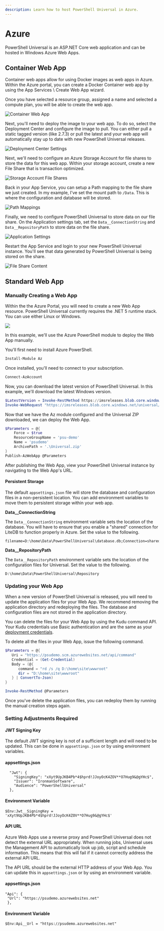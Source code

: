 ```yaml
---
description: Learn how to host PowerShell Universal in Azure.
---
```


# Azure

PowerShell Universal is an ASP.NET Core web application and can be hosted in Windows Azure Web Apps.

## Container Web App

Container web apps allow for using Docker images as web apps in Azure. Within the Azure portal, you can create a Docker Container web app by using the App Services \ Create Web App wizard.

Once you have selected a resource group, assigned a name and selected a compute plan, you will be able to create the web app.

![Container Web App](<../../.gitbook/assets/image (390).png>)

Next, you'll need to deploy the image to your web app. To do so, select the Deployment Center and configure the image to pull. You can either pull a static tagged version (like 2.7.3) or pull the latest and your web app will automatically stay up to date with new PowerShell Universal releases.

![Deployment Center Settings](<../../.gitbook/assets/image (410).png>)

Next, we'll need to configure an Azure Storage Account for file shares to store the data for this web app. Within your storage account, create a new File Share that is transaction optimized.

![Storage Account File Shares](<../../.gitbook/assets/image (373).png>)

Back in your App Service, you can setup a Path mapping to the file share we just created. In my example, I've set the mount path to `/Data`. This is where the configuration and database will be stored.

![Path Mappings](<../../.gitbook/assets/image (407).png>)

Finally, we need to configure PowerShell Universal to store data on our file share. On the Application settings tab, set the `Data__ConnectionString` and `Data__RepositoryPath` to store data on the file share.

![Application Settings](<../../.gitbook/assets/image (394).png>)

Restart the App Service and login to your new PowerShell Universal instance. You'll see that data generated by PowerShell Universal is being stored on the share.

![File Share Content](<../../.gitbook/assets/image (323).png>)

## Standard Web App

### Manually Creating a Web App

Within the the Azure Portal, you will need to create a new Web App resource. PowerShell Universal currently requires the .NET 5 runtime stack. You can use either Linux or Windows.

![](<../../.gitbook/assets/image (398).png>)

In this example, we'll use the Azure PowerShell module to deploy the Web App manually.

You'll first need to install Azure PowerShell.

```powershell
Install-Module Az
```

Once installed, you'll need to connect to your subscription.

```powershell
Connect-AzAccount
```

Now, you can download the latest version of PowerShell Universal. In this example, we'll download the latest Windows version.

```powershell
$LatestVersion = Invoke-RestMethod https://imsreleases.blob.core.windows.net/universal/production/version.txt
Invoke-WebRequest "https://imsreleases.blob.core.windows.net/universal/production/$LatestVersion/Universal.win7-x64.$LatestVersion.zip" -OutFile .\Universal.zip
```

Now that we have the Az module configured and the Universal ZIP downloaded, we can deploy the Web App.

```powershell
$Parameters = @{
    Force = $true
    ResourceGroupName = 'psu-demo'
    Name = 'psudemo'
    ArchivePath = '.\Universal.zip'
}
Publish-AzWebApp @Parameters
```

After publishing the Web App, view your PowerShell Universal instance by navigating to the Web App's URL.

#### Persistent Storage

The default `appsettings.json` file will store the database and configuration files in a non-persistent location. You can add environment variables to move them to persistent storage within your web app.

**Data\_\_ConnectionString**

The `Data__ConnectionString` environment variable sets the location of the database. You will have to ensure that you enable a "shared" connection for LiteDB to function properly in Azure. Set the value to the following.

```
filename=D:\home\Data\PowerShellUniversal\database.db;Connection=shared
```

**Data\_\_RepositoryPath**

The `Data__RepositoryPath` environment variable sets the location of the configuration files for Universal. Set the value to the following.

```
D:\home\Data\PowerShellUniversal\Repository
```

### Updating your Web App

When a new version of PowerShell Universal is released, you will need to update the application files for your Web App. We recommend removing the application directory and redeploying the files. The database and configuration files are not stored in the application directory.

You can delete the files for your Web App by using the Kudu command API. Your Kudu credentials use Basic authentication and are the same as your [deployment credentials](https://github.com/projectkudu/kudu/wiki/Deployment-credentials).

To delete all the files in your Web App, issue the following command.

```powershell
$Parameters = @{
   Uri = "https://psudemo.scm.azurewebsites.net/api/command"
   Credential = (Get-Credential)
   Body = (@{
      command = "rd /s /q D:\home\site\wwwroot"
      dir = "D:\home\site\wwwroot"
   } | ConvertTo-Json)
}

Invoke-RestMethod @Parameters
```

Once you've delete the application files, you can redeploy them by running the manual creation steps again.

### Setting Adjustments Required

#### JWT Signing Key

The default JWT signing key is not of a sufficient length and will need to be updated. This can be done in `appsettings.json` or by using environment variables.

#### appsettings.json

```
  "Jwt": {
    "SigningKey": "xXyt9UpJKB4Pb*4$hprd!JJoyOcK4ZOV**O7Hug9&@gYHc$",
    "Issuer": "IronmanSoftware",
    "Audience": "PowerShellUniversal"
  },
```

#### Environment Variable

```
$Env:Jwt__SigningKey = 'xXyt9UpJKB4Pb*4$hprd!JJoyOcK4ZOV**O7Hug9&@gYHc$'
```

#### API URL

Azure Web Apps use a reverse proxy and PowerShell Universal does not detect the external URL appropriately. When running jobs, Universal uses the Management API to automatically look up job, script and schedule information. This means that this will fail if it cannot correctly address the external API URL.

The API URL should be the external HTTP address of your Web App. You can update this in `appsettings.json` or by using an environment variable.

#### appsettings.json

```
"Api": {
 "Url": "https://psudemo.azurewebsites.net"
 },
```

#### Environment Variable

```
$Env:Api__Url = "https://psudemo.azurewebsites.net"
```
